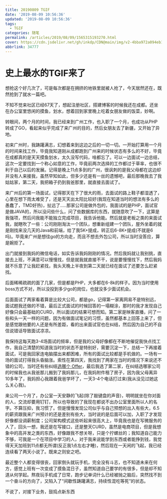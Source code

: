 ```yaml
---
title: 20190809 TGIF
date: '2019-08-09 10:56:36'
updated: '2019-08-09 10:56:36'
tags:
  - TGIF
categories: 随笔
permalink: /articles/2019/08/09/1565315193270.html
cover: https://cdn.jsdelivr.net/gh/inkdp/CDN@main/img/v2-4bba972a094eb1bdc8cbbc55e2bd4ddf_1440w.jpg
abbrlink: 34777
---
```

# 史上最水的TGIF来了

想抢这个好几次了，可是每次都是在拥挤的地铁里就被人抢了，今天居然还在，既然抢到了就水一篇吧。

不知不觉来社区已经67天了，想起注册社区，搭建博客的时候我还在成都。还坐在办公室里悠闲的摸鱼，划水，想着回到家里晚上吃着女朋友做的饭菜，妙啊。

转眼间，两个月的时间，我已经来到广州工作，也入职了一个月，也成功从PHP转成了GO，看起来似乎完成了来广州的目的，然后女朋友去了新疆，又开始了异地。

初来广州时，我踌躇满志，幻想着来到这边之后的一切一切。一开始打算用一个月的时间来找工作，毕竟我知道刚从成都跑到广州来的时候状态有多么的不好，毕竟在成都真的是天天摸鱼划水，太久没写代码，啥都忘了。可以一边面试一边总结，这次一定要找到一个称心如意的工作，毕竟前两次选择的工作都过于草率，也很不利于自己以后的发展。记得是晚上11点多到的广州，很讽刺的是我父母都在这边却并没有人来接我，虽然早知如此，但多少还是有一丝的遗憾吧，最后那晚我去了我姑姑家，第二天，我把箱子扔到我爸那里，就直接去面试了。

来广州后的第一场面试，记得那天在下了很大的雨，去面试的路上鞋子都湿透了，心里在想下雨太难受了，还是天天出太阳比较好(我现在知道当时的想法有多么的愚蠢了，TMD好热)，扯远了.....那家公司是做外包的，我面试的是PHP，面试官是做JAVA的，所以没问些什么，问了些数据库的东西，就随意吹了一下，这算是我强项，然后问我能不能独立完成项目，我告诉他能。然后就是老板之类的来面试我，就瞎吹了一些：公司刚刚淘汰一个团队，想重新组建一个团队，屋外坐着的就是刚找来没几天的Java和前端，给了我5K+提成，转正后6-8K+提成(不就是6吗)。毕竟来广州是想往go的方向走，而且不想去外包公司，所以当时没答应，算是婉拒了。

出门就接到我妈的微信电话，如实告诉我妈刚刚的情况。然后我妈就让我别挑，直接去上班，不满意可以慢慢找，但是就我就直接不干，说是要慢慢找下，然后我妈就不乐意了让我赶紧找，我头天晚上半夜到第二天就已经在面试了还要怎么赶紧找。

后面稀稀疏疏的面了几家，但是都是PHP，大多都在6-8k的样子。因为当时使用boss方式不对，所以没投到多少go的岗位，也就没多少面试机会。

后面面试了两家看着算是比较大公司，都是go，记得第一家离网易不是特别远，面试题我还做的不错，最后正式面试的时候回答的一塌糊涂，那时的我才发现自己好像只会最基础的CURD，所以面试的结果可想而知。第二家是映客直播，问了一些和头一天一样的问题，因为有做面试笔记的习惯，虽然都基本上回答上来了，但是感觉跟他要的人还是有所差距，看的出来面试官也在纠结，然后因为自己的不自信说错话导致面试凉凉。

我保持这每天跑3-4场面试的频率，但是我的父母好像都在不断地催促我快点找工作，我自己清楚的知道我当时的状态不是特别好，需要沉淀一下，总结一下再接着面试，可是我回家连电脑摆出来都困难，所有的面试比较都是手机做的。一场有一场的面试打得我头昏脑涨。索性在第四天，我找到了两家在当时的情况下来说还不错的公司，当时还有些纠结[选哪个 Offer](https://hacpai.com/article/1561715541829)，最后我选了第二家，在纠结选哪家公司的时候我也从我爸那儿搬到了我妈那儿，在我妈附件租了房子，因为我父母离异10多年了，我妈担心我跟着我爸学坏了，一天3-4个电话打过来(我从没见过她这么关心我)。

来公司一个月了，办公室一天安静的飞起(除了敲键盘的声音)，明明就坐在你对面的人，交流却要用钉钉，所以也导致的了我现在都说不出办公室里面所以人的名字。不算压抑，我习惯了。但是慢慢发现公司似乎与自己预想的出入有些大，6.5的薪资跟我来广州预计的还是差别有些大，当时说的是后面可以加，入职了才发现好像都没调薪制度；公司架构模式这些听起来很高大上，毕竟我也是在写微服务的人了，回头一想，我还是在写接口，还是整天CURD，虽然是电商项目，但是我想象中的高并发之类的东西，好像跟我不想关呀，只是个拧螺丝的；我知道自己能力不够，可我是一个在项目中学习的人，对于我来说能学到东西或者能挣到钱，我觉得天天加班到11点都无所谓(反正我1点左右才睡)，然后现在一天闲的飞起，我已经连续看了两天小说了。既来之则安之吧。

最近整个人都变得很丧，回家倒头就玩手机，完全没有斗志，也不知道未来在何方，感觉上班有一次变成了摸鱼混日子，虽然知道自己要学的有很多，但是却不知道从何学起。熬夜玩手机成了日常，跑步记单词什么已经被抛之脑后，突然找不到一个奋斗的方向了，又陷入了“间歇性踌躇满志，持续性混吃等死”的状态。

不说了，对接下业务，鼓捣点新东西

